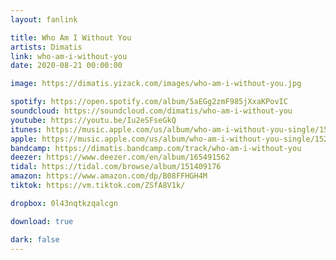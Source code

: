 ```yaml
---
layout: fanlink

title: Who Am I Without You
artists: Dimatis
link: who-am-i-without-you
date: 2020-08-21 00:00:00

image: https://dimatis.yizack.com/images/who-am-i-without-you.jpg

spotify: https://open.spotify.com/album/5aEGg2zmF985jXxaKPovIC
soundcloud: https://soundcloud.com/dimatis/who-am-i-without-you
youtube: https://youtu.be/Iu2eSFseGkQ
itunes: https://music.apple.com/us/album/who-am-i-without-you-single/1526745718?app=itunes&ls=1
apple: https://music.apple.com/us/album/who-am-i-without-you-single/1526745718?app=music&ls=1
bandcamp: https://dimatis.bandcamp.com/track/who-am-i-without-you
deezer: https://www.deezer.com/en/album/165491562
tidal: https://tidal.com/browse/album/151409176
amazon: https://www.amazon.com/dp/B08FFHGH4M
tiktok: https://vm.tiktok.com/ZSfA8V1k/

dropbox: 0l43nqtkzqalcgn

download: true

dark: false
---
```

